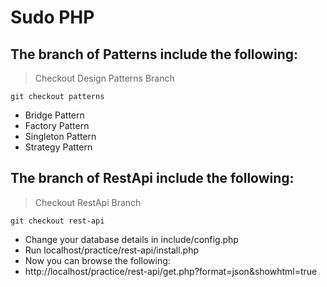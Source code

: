 # Sudo PHP
## The branch of Patterns include the following:
> Checkout Design Patterns Branch
```
git checkout patterns
```
- Bridge Pattern
- Factory Pattern
- Singleton Pattern
- Strategy Pattern

## The branch of RestApi include the following:
> Checkout RestApi Branch
```
git checkout rest-api
```
- Change your database details in include/config.php
- Run localhost/practice/rest-api/install.php
- Now you can browse the following:
- http://localhost/practice/rest-api/get.php?format=json&showhtml=true
